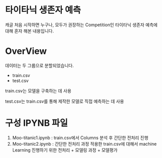 # 타이타닉 생존자 예측
캐글 처음 시작하면 누구나, 모두가 권장하는 Competition인 타이타닉 생존자 예측에 대해 혼자 해본 내용입니다.

# OverView
데이터는 두 그룹으로 분할되었습니다.
- train.csv
- test.csv


train.csv는 모델을 구축하는 데 사용

test.csv는 train.csv를 통해 제작한 모델로 직접 예측하는 데 사용

# 구성 IPYNB 파일
1. Moo-titanic1.ipynb : train.csv에서 Columns 분석 후 간단한 전처리 진행
2. Moo-titanic2.ipynb : 간단한 전처리 과정 적용한 train.csv에 대해서 machine Learning 진행하기 위한 전처리 + 모델링 과정 + 모델평가
